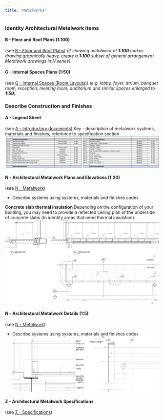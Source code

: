 ```yaml
---
title: "Metalworks"
---
```

### Identity Architectural Metalwork Items

#### B - Floor and Roof Plans (1:100)
(see [B - Floor and Roof Plans](notes/1_Documentation%20Codex/1b_Alphabet/B%20-%20Floor%20and%20Roof%20Plans.md))
_(If showing metalwork at **1:100** makes drawing graphically heavy, create a **1:100** subset of general arrangement Metalwork drawings in N series)_

#### G - Internal Spaces Plans (1:50)
(see [G - Internal Spaces (Room Layouts)](notes/1_Documentation%20Codex/1b_Alphabet/G%20-%20Internal%20Spaces%20(Room%20Layouts).md))
_(e.g. lobby, foyer, atrium, banquet room, reception, meeting room, auditorium and similar spaces enlarged to **1:50**)_

### Describe Construction and Finishes

#### A - Legend Sheet
(see [A - Introductory documents](notes/1_Documentation%20Codex/1b_Alphabet/A%20-%20Introductory%20documents.md))
Key - description of metalwork systems, materials and finishes; reference to specification section
![02-image 5 1](notes/1_Documentation%20Codex/1c_Building%20Components/assets/02-image%205%201.svg)


#### N - Architectural Metalwork Plans and Elevations (1:20)
(see [N - Metalwork](notes/1_Documentation%20Codex/1b_Alphabet/N%20-%20Metalwork.md))
- Describe systems using systems, materials and finishes codes

**Concrete slab thermal insulation**
Depending on the configuration of your building, you may need to provide a reflected ceiling plan of the underside of concrete slabs (to identify areas that need thermal insulation).
![03-image 3 1](notes/1_Documentation%20Codex/1c_Building%20Components/assets/03-image%203%201.svg)


#### N - Architectural Metalwork Details (1:5)
(see [N - Metalwork](notes/1_Documentation%20Codex/1b_Alphabet/N%20-%20Metalwork.md))
- Describe systems using systems, materials and finishes codes
![04-image 3 1](notes/1_Documentation%20Codex/1c_Building%20Components/assets/04-image%203%201.svg)

#### Z - Architectural Metalwork Specifications
(see [Z - Specifications](notes/1_Documentation%20Codex/1b_Alphabet/Z%20-%20Specifications.md))

